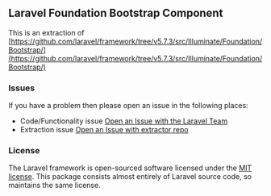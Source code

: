 ## Laravel Foundation Bootstrap Component

This is an extraction of [https://github.com/laravel/framework/tree/v5.7.3/src/Illuminate/Foundation/Bootstrap/](https://github.com/laravel/framework/tree/v5.7.3/src/Illuminate/Foundation/Bootstrap/)


### Issues

If you have a problem then please open an issue in the following places:

* Code/Functionality issue [Open an Issue with the Laravel Team](https://github.com/laravel/framework/issues/new/choose)
* Extraction issue [Open an Issue with extractor repo](https://github.com/laravel-foundation/readme/issues/new)


### License

The Laravel framework is open-sourced software licensed under the [MIT license](http://opensource.org/licenses/MIT). This package consists almost entirely of Laravel source code, so maintains the same license.
